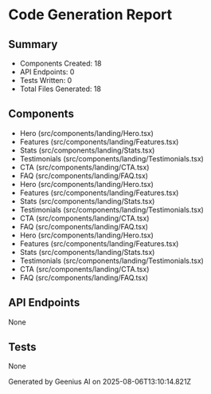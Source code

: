 # Code Generation Report

## Summary
- Components Created: 18
- API Endpoints: 0
- Tests Written: 0
- Total Files Generated: 18

## Components
- Hero (src/components/landing/Hero.tsx)
- Features (src/components/landing/Features.tsx)
- Stats (src/components/landing/Stats.tsx)
- Testimonials (src/components/landing/Testimonials.tsx)
- CTA (src/components/landing/CTA.tsx)
- FAQ (src/components/landing/FAQ.tsx)
- Hero (src/components/landing/Hero.tsx)
- Features (src/components/landing/Features.tsx)
- Stats (src/components/landing/Stats.tsx)
- Testimonials (src/components/landing/Testimonials.tsx)
- CTA (src/components/landing/CTA.tsx)
- FAQ (src/components/landing/FAQ.tsx)
- Hero (src/components/landing/Hero.tsx)
- Features (src/components/landing/Features.tsx)
- Stats (src/components/landing/Stats.tsx)
- Testimonials (src/components/landing/Testimonials.tsx)
- CTA (src/components/landing/CTA.tsx)
- FAQ (src/components/landing/FAQ.tsx)

## API Endpoints
None

## Tests
None

Generated by Geenius AI on 2025-08-06T13:10:14.821Z
